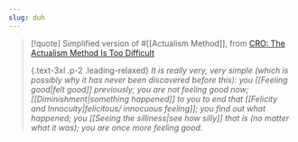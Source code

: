 ```yaml
---
slug: duh
---
```


> [!quote] Simplified version of #[[Actualism Method]], from [CRO: The Actualism Method Is Too Difficult](https://actualfreedom.com.au/sundry/commonobjections/CRO30a.htm)
> 
> {.text-3xl .p-2 .leading-relaxed}
> *It is really very, very simple (which is possibly why it has never been discovered before this): you [[Feeling good|felt good]] previously; you are not feeling good now; [[Diminishment|something happened]] to you to end that [[Felicity and Innocuity|felicitous/ innocuous feeling]]; you find out what happened; you [[Seeing the silliness|see how silly]] that is (no matter what it was); you are once more feeling good.*
